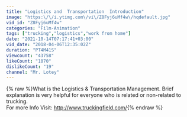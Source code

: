 ```yaml
---
title: "Logistics and  Transportation  Introduction"
image: "https:\/\/i.ytimg.com\/vi\/Z8Fyj6uMf4w\/hqdefault.jpg"
vid_id: "Z8Fyj6uMf4w"
categories: "Film-Animation"
tags: ["trucking","logistics","work from home"]
date: "2021-10-14T07:17:41+03:00"
vid_date: "2018-04-06T12:35:02Z"
duration: "PT4M41S"
viewcount: "43758"
likeCount: "1070"
dislikeCount: "19"
channel: "Mr. Lotey"
---
```

{% raw %}What is the Logistics &amp; Transportation Management. Brief explanation is very helpful for everyone who is related or non-related to trucking. <br />For more Info Visit: <a rel="nofollow" target="blank" href="http://www.truckingfield.com/">http://www.truckingfield.com/</a>{% endraw %}
